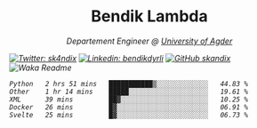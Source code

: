 <h1 align="center"> Bendik Lambda </h1>
<p align="center"><em>Departement Engineer @ <a href="http://www.uia.no">University of Agder</a></p>



[![Twitter: sk4ndix](https://img.shields.io/twitter/follow/sk4ndix?style=social)](https://twitter.com/sk4ndix)
[![Linkedin: bendikdyrli](https://img.shields.io/badge/-bendikdyrli-blue?style=flat-square&logo=Linkedin&logoColor=white&link=https://www.linkedin.com/in/bendikdyrli/)](https://www.linkedin.com/in/bendikdyrli/)
[![GitHub skandix](https://img.shields.io/github/followers/skandix?label=follow&style=social)](https://github.com/skandix)
![Waka Readme](https://github.com/skandix/skandix/workflows/Waka%20Readme/badge.svg)


<!--START_SECTION:waka-->
```text
Python   2 hrs 51 mins   ███████████▒░░░░░░░░░░░░░   44.83 % 
Other    1 hr 14 mins    █████░░░░░░░░░░░░░░░░░░░░   19.61 % 
XML      39 mins         ██▓░░░░░░░░░░░░░░░░░░░░░░   10.25 % 
Docker   26 mins         █▓░░░░░░░░░░░░░░░░░░░░░░░   06.91 % 
Svelte   25 mins         █▓░░░░░░░░░░░░░░░░░░░░░░░   06.73 % 
```
<!--END_SECTION:waka-->
